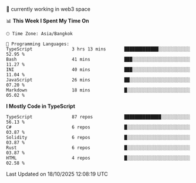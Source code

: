 🔭 currently working in web3 space

<!--START_SECTION:waka-->
📊 **This Week I Spent My Time On** 

```text
🕑︎ Time Zone: Asia/Bangkok

💬 Programming Languages: 
TypeScript               3 hrs 13 mins       █████████████░░░░░░░░░░░░   52.95 % 
Bash                     41 mins             ███░░░░░░░░░░░░░░░░░░░░░░   11.27 % 
INI                      40 mins             ███░░░░░░░░░░░░░░░░░░░░░░   11.04 % 
JavaScript               26 mins             ██░░░░░░░░░░░░░░░░░░░░░░░   07.20 % 
Markdown                 18 mins             █░░░░░░░░░░░░░░░░░░░░░░░░   05.02 % 
```

**I Mostly Code in TypeScript** 

```text
TypeScript               87 repos            ██████████████░░░░░░░░░░░   56.13 % 
C#                       6 repos             █░░░░░░░░░░░░░░░░░░░░░░░░   03.87 % 
Solidity                 6 repos             █░░░░░░░░░░░░░░░░░░░░░░░░   03.87 % 
Rust                     6 repos             █░░░░░░░░░░░░░░░░░░░░░░░░   03.87 % 
HTML                     4 repos             █░░░░░░░░░░░░░░░░░░░░░░░░   02.58 % 
```




 Last Updated on 18/10/2025 12:08:19 UTC
<!--END_SECTION:waka-->
